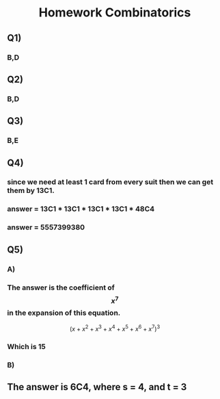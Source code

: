 # <center> Homework Combinatorics

## Q1)
### B,D

## Q2)
### B,D

## Q3)
### B,E

## Q4)
### since we need at least 1 card from every suit then we can get them by 13C1.
### answer = 13C1 * 13C1 * 13C1 * 13C1 * 48C4 
### answer = 5557399380

## Q5)
### A)
### The answer is the coefficient of $$ x^ 7 $$ in the expansion of this equation.

$$
{(x + x^2 + x^3 + x^4 + x^5 + x^6 + x^7)}^3
$$

### Which is 15
### B)
## The answer is 6C4, where s = 4, and t = 3

